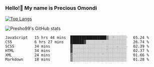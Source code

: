 ### Hello!👋 My name is Precious Omondi 

[![Top Langs](https://github-readme-stats.vercel.app/api/top-langs/?username=Presho99&langs_count=8&theme=dark)](https://github.com/Presho99/github-readme-stats)

![Presho99's GitHub stats](https://github-readme-stats.vercel.app/api?username=Presho99&show_icons=true&theme=dark)

<!--START_SECTION:waka-->

```text
JavaScript   15 hrs 44 mins  ████████████████▒░░░░░░░░   65.24 %
CSS          6 hrs 27 mins   ██████▓░░░░░░░░░░░░░░░░░░   26.74 %
SCSS         34 mins         ▓░░░░░░░░░░░░░░░░░░░░░░░░   02.39 %
HTML         34 mins         ▓░░░░░░░░░░░░░░░░░░░░░░░░   02.37 %
XML          24 mins         ▒░░░░░░░░░░░░░░░░░░░░░░░░   01.66 %
Markdown     18 mins         ▒░░░░░░░░░░░░░░░░░░░░░░░░   01.28 %
```

<!--END_SECTION:waka-->

